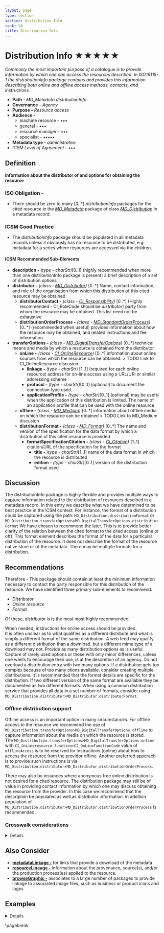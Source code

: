 ```yaml
---
layout: page
type: section
section: Distribution Info
rank: 90
title: Distribution Info
---
```

#  Distribution Info ★★★★★
*Commonly the most important purpose of a catalogue is to provide information by which one can access the resources described.  In ISO19115-1 the distrubutionInfo package contains and provides this information describing both online and offline access methods, contacts, and instructions.*

- **Path** -  *MD_Metadata.distributionInfo*
- **Governance** -  *Agency*
- **Purpose -** *Resource access*
- **Audience -** 
  - machine resource - ⭑⭑⭑
  - general - ⭑⭑⭑
  - resource manager - ⭑⭑⭑ 
  - specialist - ⭑⭑⭑⭑⭑
- **Metadata type -** *administrative*
- *ICSM Level of Agreement -* ⭑⭑⭑


## Definition 
**information about the distributor of and options for obtaining the resource**

### ISO Obligation -

- There should be zero to many [0..\*] *distributionInfo* packages for the cited resource in the  *[MD_Metadata](./class-MD_Metadata)* package of class *[MD_Distribution](http://wiki.esipfed.org/index.php/MD_Distribution)* in a metadata record.

### ICSM Good Practice

  - The *distributionInfo* package should be populated in all metadata records unless it obviously has no resource to be distributed, e.g. metadata for a series where resources are accessed via the children.

#### ICSM Recommended Sub-Elements

- **description -** *(type - charStr)*[0..1] (highly recommended when more than one distributionInfo package is present) a brief description of a set of distribution options 
- **distributor -** *(class - [MD_Distributor](http://wiki.esipfed.org/index.php/MD_Distributor))* [0..*] Name, contact information, and role of the organisation from which this distribution of this cited resource may be obtained.
  - **distributorContact -** *(class - [CI_Responsibility](./class-CI_Responsibility))* [0..*] (Highly recommended - CI_RoleCode should be *distributor*) party from whom the resource may be obtained. This list need not be exhaustive
  - **distributionOrderProcess -** *(class - [MD_StandardOrderProcess](http://wiki.esipfed.org/index.php/MD_StandardOrderProcess))* [0..*] (recommended when useful)  provides information about how the resource may be obtained, and related instructions and fee information
- **transferOptions -** *(class - [MD_DigitalTransferOptions](http://wiki.esipfed.org/index.php/MD_DigitalTransferOptions))* [0..*] technical means and media by which a resource is obtained from the distributor
  - **onLine -** *(class - [CI_OnlineResource](./class-CI_OnlineResource))* [0..*]   information about online sources from which the resource can be obtained. > TODO Link to CI_OnlineResource discusion
    - **linkage -** *(type - charStr)* [1..1] (required for each online resource) address for on-line access using a URL/URI or similar addressing scheme
    -  **protocol -** *(type - charStr)*[0..1] (optional) to document the connection type used.
    - **applicationProfile -** *(type - charStr)*[0..1] (optional) may be useful when the application of this distribution is limited.  The name of an application profile that can be used with the online resource
  - **offline -** *(class - [MD_Medium](http://wiki.esipfed.org/index.php/MD_Medium))* [0..*] information about offline media on which the resource can be obtained > TODO Link to MD_Medium discusion
  - **distributionFormat -** *(class - [MD_Format](http://wiki.esipfed.org/index.php/MD_Format))* [0..*] The name and version of the specification for the data format by which a distribution of this cited resource is provided
    - **formatSpecificationCitation -** *(class - [CI_Citation](./class-CI_Citation))* [1..1]   citation/URL of the specification for the format
      - **title -** *(type - charStr)*[1..1] name of the data format in which the resource is distributed
      - **edition -** *(type - charStr)*[0..1] version of the distribution format used


## Discussion

The distributionInfo package is highly flexible and provides multiple ways to capture information related to the distribution of resources descibed in a metadata record. In this entry we describe what we have determined to be best practice in the ICSM context. For instance, the format of a distribution could be captured using the path:
`MD_Distribution.distributionFormat` or
`MD_Distribution.transferOptions>MD_DigitalTransferOptions.distributionFormat`
We have chosen to recommend the later.  This is to provide better clarity of the relation between the cited format to the cited access (online or off).
This format element describes the format of the data for a particular distribution of the resource. It does not describe the format of the resource native store or of the metadata. There may be multiple formats for a distribution. 

## Recommendations

Therefore - This package should contain at least the minimum information necessary to contact the party responsible for this distribution of the resource. We have identified three primary sub-elements to recommend:

- *Distributor*
- *Online resource*
- *Format*

Of these, *distributor* is is the most most highly recommended.

When needed, instructions for online access should be provided.  
It is often unclear as to what qualifies as a different distribute and what is simply a different format of the same distribution. A web feed may qualify as a different distribution than a download, but a different mime type of a download may not.
Provide as many distribution options as is useful.  Capture of rarely used options or those with only minor differences, unless one wants to encourage their use, is at the descretion of an agency. Do not overload a distribution entry with two many options. If a distribution gets too complex because of too many otions available, consider creating multiple distributions.
It is recommended that the format details are specific for the distribution. If two different version of the same format are available they be documented as two different formats.
When using a common distribution service that provides all data in a set number of formats, consider using `MD_Distribution.distributor>MD_Distributor.distributorFormat`.

### Offline distribution support

Offline access is an important option in many circumstances.  For offline access to the resource we recommend the use of `MD_Distribution.transferOptions>MD_DigitalTransferOptions.offline` to capture information about the media on which the resource is stored.  
The `MD_Distribution.transferOptions>MD_DigitalTransferOptions.online` with `CI_OnLineresource.function>CI_OnLineFunctionCode` value of `offlineAccess` is to be reserved for instructions (online) about how to access the resource from the providor offline. Another preferred apporach is to provide such instructions is via `MD_Distribution.distributor>MD_Distributor.distributionOrderProcess`.

There may also be instances where anonymous free online distribution is not desired for a cited resource.  The distribution package may still be of value in providing contact information by which one may discuss obtaining the resource from the provider. In this case we recommend that the description be populated as well as distributor information. in addition population of `MD_Distribution.distributor>MD_Distributor.distributionOrderProcess` is recommended.


### Crosswalk considerations

<details>

#### ISO19139

- The cardinality of **MD_Metadata.distributionInfo** was increased to [0..*] in order to allow more flexibility in defining distribution information.
- The new element **MD_Distribution.description** was added to allow a description of distribution options.
- **MD_Format.name**, **MD_Format.version** and **MD_Format.specification** were deleted and replace with:
  -  **MD_Format.formatSpecificationCitation** *(class - [CI_Citation](./class-CI_Citation))* 
  - This new element was added in order to allow more precise descriptions of formats and versions and to allow references to the full specifications of those formats.
- **MD_Format.medium** 
  - This new element was added in order to facilitate more precise associations between formats and distribution media.
- **MD_DigitalTransferOptions.transferFrequency** 
  - This new element was added in order to allow a distributor to specify how often new members of an on-going resource are made available.
- **MD_DigitalTransferOptions.distributionFormat**
  - This new element was added in order to allow unambiguous association of online resources with formats without requiring a separate MD_Distributor or MD_Format.
- **MD_Medium.identifier**
  - This new element was added to provide a uniqueidentifier for an instance of the medium.
- **MD_StandardOrderProcess.orderOptionsType** and **MD_StandardOrderProcess.orderOptions**
  - These two new roles were added in order to allow specification of custom ordering options associated with specific resources or implementations.

#### Dublin core / CKAN / data.gov.au

- `Format` maps to `format` - The file format of the distribution. If available in IANA, use Media Type
- `OnlineResource` *(MD_DigitalTransferOptions.online)* maps to `landing page`, `download URL` , `access URL`

#### DCAT

Recommended property to meet data citation requirement

- `distributionInfo` maps to `dct:distribution`
- `Format` maps to `dct:format`
- `distributor` maps to `dct:publisher`
- `OnlineResource` *(MD_DigitalTransferOptions.online)* maps to `dcat:accessURI/dcat.downloadURL/dcat:endpointDescription`
- `distributionFormat` - The file format, physical medium, or dimensions of the resource. A subproperty of `dct:relation`.

#### RIF-CS

- `Format` maps to `Location/Electronic/@format`
- `distributor` maps to `Related Party/relation='distributor'`
- `OnlineResource` *(MD_DigitalTransferOptions.online)* maps to `Location/Electronic/@url`

</details>

## Also Consider

- **[metadataLinkage -](./AdditionalDocs)**  for links that provide a download of the metadata
- **[resourceLineage -](./ResourceLineage)** Information about the provenance, source(s), and/or the production process(es) applied to the resource.
- **[browseGraphic -](./BrowseGraphic)**  associates to a large number of packages to provide linkage to associated image files, such as business or product icons and logos

## Examples

<details>

### XML

```
<mdb:MD_Metadata>
....
  <mdb:distributionInfo>
    <mrd:MD_Distribution>
       <mrd:description>
          <gco:CharacterString>
          A sample distribution record for a dataset
          </gco:CharacterString>
       </mrd:description>
       <mrd:distributor>
          <mrd:MD_Distributor>
             <mrd:distributorContact>
                <cit:CI_Responsibility>
                   <cit:role>
                      <cit:CI_RoleCode 
                      codeList="https://schemas.isotc211.org/19115/resources
                      /Codelist/cat/codelists.xml#CI_RoleCode"
                      codeListValue="distributor"/>
                   </cit:role>
                   <cit:party>
                      <cit:CI_Organisation>
                         <cit:name>
                            <gco:CharacterString>
                            OpenWork Ltd
                            </gco:CharacterString>
                         </cit:name>
                         <cit:contactInfo>
                            <cit:CI_Contact>
                               <cit:address>
                                  <cit:CI_Address>
                                     <cit:electronicMailAddress>
                                        <gco:CharacterString>
                                        info@openwork.nz
                                        </gco:CharacterString>
                                     </cit:electronicMailAddress>
                                  </cit:CI_Address>
                               </cit:address>
                            </cit:CI_Contact>
                         </cit:contactInfo>
                      </cit:CI_Organisation>
                   </cit:party>
                </cit:CI_Responsibility>
             </mrd:distributorContact>
             <mrd:distributionOrderProcess>
                <mrd:MD_StandardOrderProcess>
                   <mrd:fees>
                      <gco:CharacterString>Free</gco:CharacterString>
                   </mrd:fees>
                   <mrd:orderingInstructions>
                      <gco:CharacterString>
                      Contact us at the distributor email address
                      </gco:CharacterString>
                   </mrd:orderingInstructions>
                </mrd:MD_StandardOrderProcess>
             </mrd:distributionOrderProcess>
          </mrd:MD_Distributor>
       </mrd:distributor>
       <mrd:transferOptions>
          <mrd:MD_DigitalTransferOptions>
             <mrd:onLine>
                <cit:CI_OnlineResource>
                   <cit:linkage>
                      <gco:CharacterString>
                      https://data.openwork.nz/samplePath/toResource
                      </gco:CharacterString>
                   </cit:linkage>
                   <cit:protocol gco:nilReason="missing">
                      <gco:CharacterString/>
                   </cit:protocol>
                   <cit:name gco:nilReason="missing">
                      <gco:CharacterString/>
                   </cit:name>
                   <cit:description gco:nilReason="missing">
                      <gco:CharacterString/>
                   </cit:description>
                   <cit:function>
                      <cit:CI_OnLineFunctionCode 
                      codeList="https://schemas.isotc211.org/19115/resources
                      /Codelist/cat/codelists.xml#CI_OnLineFunctionCode" 
                      codeListValue=""/>
                   </cit:function>
                </cit:CI_OnlineResource>
             </mrd:onLine>
             <mrd:distributionFormat>
                <mrd:MD_Format>
                   <mrd:formatSpecificationCitation>
                      <cit:CI_Citation>
                         <cit:title>
                            <gco:CharacterString>
                            geopackage
                            </gco:CharacterString>
                         </cit:title>
                         <cit:edition>
                            <gco:CharacterString>1.2.0</gco:CharacterString>
                         </cit:edition>
                      </cit:CI_Citation>
                   </mrd:formatSpecificationCitation>
                </mrd:MD_Format>
             </mrd:distributionFormat>
          </mrd:MD_DigitalTransferOptions>
       </mrd:transferOptions>
       <mrd:transferOptions>
          <mrd:MD_DigitalTransferOptions>
             <mrd:onLine>
                <cit:CI_OnlineResource>
                   <cit:linkage>
                      <gco:CharacterString>
                      https://info.openwork.nz/linkTo/offlineAccess/instructions
                      </gco:CharacterString>
                   </cit:linkage>
                   <cit:protocol>
                      <gco:CharacterString>
                      WWW:DOWNLOAD-1.0-http--download
                      </gco:CharacterString>
                   </cit:protocol>
                   <cit:name gco:nilReason="missing">
                      <gco:CharacterString/>
                   </cit:name>
                   <cit:description gco:nilReason="missing">
                      <gco:CharacterString/>
                   </cit:description>
                   <cit:function>
                      <cit:CI_OnLineFunctionCode 
                      codeList="https://schemas.isotc211.org/19115/resources
                      /Codelist/cat/codelists.xml#CI_OnLineFunctionCode" 
                      codeListValue=""/>
                   </cit:function>
                </cit:CI_OnlineResource>
             </mrd:onLine>
             <mrd:offLine>
                <mrd:MD_Medium>
                   <mrd:name>
                      <cit:CI_Citation>
                         <cit:title>
                            <gco:CharacterString>
                            BigProject data
                            </gco:CharacterString>
                         </cit:title>
                      </cit:CI_Citation>
                   </mrd:name>
                </mrd:MD_Medium>
             </mrd:offLine>
          </mrd:MD_DigitalTransferOptions>
       </mrd:transferOptions>
    </mrd:MD_Distribution>
  </mdb:distributionInfo>
....
</mdb:MD_Metadata>
```

### UML diagrams

Recommended elements highlighted in Yellow

![Distribution](../images/MD_Distribution.png)

</details>

\pagebreak
